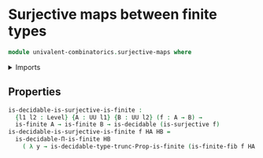 # Surjective maps between finite types

```agda
module univalent-combinatorics.surjective-maps where
```

<details><summary>Imports</summary>

```agda
open import foundation.surjective-maps public
open import foundation.decidable-types
open import foundation.universe-levels
open import univalent-combinatorics.decidable-dependent-function-types
open import univalent-combinatorics.fibers-of-maps
open import univalent-combinatorics.finite-types
```

</details>

## Properties

```agda
is-decidable-is-surjective-is-finite :
  {l1 l2 : Level} {A : UU l1} {B : UU l2} (f : A → B) →
  is-finite A → is-finite B → is-decidable (is-surjective f)
is-decidable-is-surjective-is-finite f HA HB =
  is-decidable-Π-is-finite HB
    ( λ y → is-decidable-type-trunc-Prop-is-finite (is-finite-fib f HA HB y))
```
